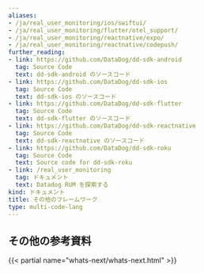 ```yaml
---
aliases:
- /ja/real_user_monitoring/ios/swiftui/
- /ja/real_user_monitoring/flutter/otel_support/
- /ja/real_user_monitoring/reactnative/expo/
- /ja/real_user_monitoring/reactnative/codepush/
further_reading:
- link: https://github.com/DataDog/dd-sdk-android
  tag: Source Code
  text: dd-sdk-android のソースコード
- link: https://github.com/DataDog/dd-sdk-ios
  tag: Source Code
  text: dd-sdk-ios のソースコード
- link: https://github.com/DataDog/dd-sdk-flutter
  tag: Source Code
  text: dd-sdk-flutter のソースコード
- link: https://github.com/DataDog/dd-sdk-reactnative
  tag: Source Code
  text: dd-sdk-reactnative のソースコード
- link: https://github.com/DataDog/dd-sdk-roku
  tag: Source Code
  text: Source code for dd-sdk-roku
- link: /real_user_monitoring
  tag: ドキュメント
  text: Datadog RUM を探索する
kind: ドキュメント
title: その他のフレームワーク
type: multi-code-lang
---
```



## その他の参考資料

{{< partial name="whats-next/whats-next.html" >}}

[1]: /ja/real_user_monitoring/browser/setup/#npm
[2]: /ja/real_user_monitoring/ios/
[3]: https://docs.datadoghq.com/ja/logs/log_collection/ios